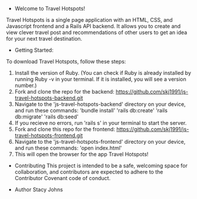* Welcome to Travel Hotspots! 

Travel Hotspots is a single page application with an HTML, CSS, and Javascript frontend and a Rails API backend. It allows you to create and view clever travel post and recommendations of other users to get an idea for your next travel destination. 

* Getting Started:

To download Travel Hotspots, follow these steps:

1. Install the version of Ruby. (You can check if Ruby is already installed by running Ruby -v in your terminal. If it is installed, you will see a version number.)
2. Fork and clone the repo for the backend: https://github.com/skj1991/js-travel-hotspots-backend.git
3. Navigate to the 'js-travel-hotspots-backend' directory on your device, and run these commands:
    'bundle install'
    'rails db:create'
    'rails db:migrate'
    'rails db:seed'
4. If you recieve no errors, run 'rails s' in your terminal to start the server.
5. Fork and clone this repo for the frontend: https://github.com/skj1991/js-travel-hotspots-frontend.git
6. Navigate to the 'js-travel-hotspots-frontend' directory on your device, and run these commands:
    'open index.html'
7. This will open the browser for the app Travel Hotspots!

* Contributing
This project is intended to be a safe, welcoming space for collaboration, and contributors are expected to adhere to the Contributor Covenant code of conduct.

* Author 
Stacy Johns


